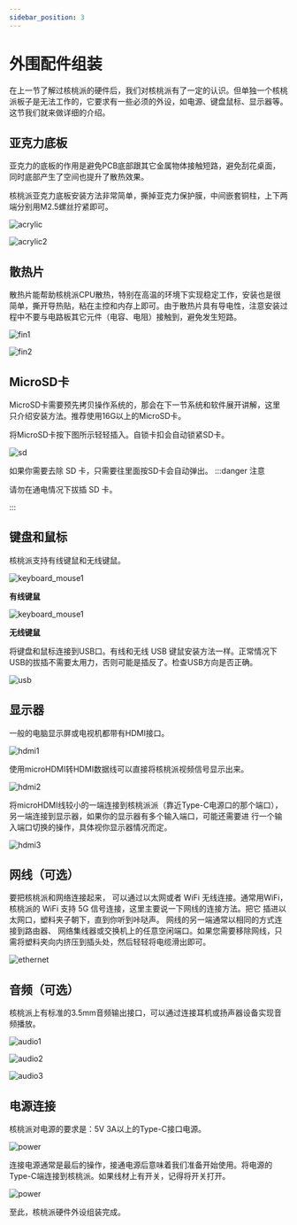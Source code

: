```yaml
---
sidebar_position: 3
---
```


# 外围配件组装

在上一节了解过核桃派的硬件后，我们对核桃派有了一定的认识。但单独一个核桃派板子是无法工作的，它要求有一些必须的外设，如电源、键盘鼠标、显示器等。这节我们就来做详细的介绍。


## 亚克力底板

亚克力的底板的作用是避免PCB底部跟其它金属物体接触短路，避免刮花桌面，同时底部产生了空间也提升了散热效果。

核桃派亚克力底板安装方法非常简单，撕掉亚克力保护膜，中间嵌套铜柱，上下两端分别用M2.5螺丝拧紧即可。

![acrylic](./img/hw-peripherals/acrylic.png)

![acrylic2](./img/hw-peripherals/acrylic2.png)


## 散热片

散热片能帮助核桃派CPU散热，特别在高温的环境下实现稳定工作，安装也是很简单，撕开导热贴，粘在主控和内存上即可。由于散热片具有导电性，注意安装过程中不要与电路板其它元件（电容、电阻）接触到，避免发生短路。

![fin1](./img/hw-peripherals/fin1.png)

![fin2](./img/hw-peripherals/fin2.png)

## MicroSD卡

MicroSD卡需要预先拷贝操作系统的，那会在下一节系统和软件展开讲解，这里只介绍安装方法。推荐使用16G以上的MicroSD卡。

将MicroSD卡按下图所示轻轻插入。自锁卡扣会自动锁紧SD卡。

![sd](./img/hw-peripherals/sd.png)

如果你需要去除 SD 卡，只需要往里面按SD卡会自动弹出。
:::danger 注意

请勿在通电情况下拔插 SD 卡。

:::

## 键盘和鼠标

核桃派支持有线键鼠和无线键鼠。

![keyboard_mouse1](./img/hw-peripherals/keyboard_mouse1.png)

**有线键鼠**

![keyboard_mouse1](./img/hw-peripherals/keyboard_mouse2.png)

**无线键鼠**

将键盘和鼠标连接到USB口。有线和无线 USB 键鼠安装方法一样。正常情况下USB的拔插不需要太用力，否则可能是插反了。检查USB方向是否正确。

![usb](./img/hw-peripherals/usb.png)

## 显示器

一般的电脑显示屏或电视机都带有HDMI接口。

![hdmi1](./img/hw-peripherals/hdmi1.png)

使用microHDMI转HDMI数据线可以直接将核桃派视频信号显示出来。

![hdmi2](./img/hw-peripherals/hdmi2.png)

将microHDMI线较小的一端连接到核桃派派（靠近Type-C电源口的那个端口），另一端连接到显示器，如果你的显示器有多个输入端口，可能还需要进
行一个输入端口切换的操作，具体视你显示器情况而定。

![hdmi3](./img/hw-peripherals/hdmi3.png)


## 网线（可选）

要把核桃派和网络连接起来， 可以通过以太网或者 WiFi 无线连接。通常用WiFi，核桃派的 WiFi 支持 5G 信号连接，这里主要说一下网线的连接方法。把它
插进以太网口，塑料夹子朝下，直到你听到咔哒声。 网线的另一端通常以相同的方式连接到路由器、 网络集线器或交换机上的任意空闲端口。如果您需要移除网线，只需将塑料夹向内挤压到插头处，然后轻轻将电缆滑出即可。

![ethernet](./img/hw-peripherals/ethernet.png)

## 音频（可选）

核桃派上有标准的3.5mm音频输出接口，可以通过连接耳机或扬声器设备实现音频播放。

![audio1](./img/hw-peripherals/audio1.png)

![audio2](./img/hw-peripherals/audio2.png)

![audio3](./img/hw-peripherals/audio3.png)


## 电源连接

核桃派对电源的要求是：5V 3A以上的Type-C接口电源。

![power](./img/hw-peripherals/power1.png)

连接电源通常是最后的操作，接通电源后意味着我们准备开始使用。将电源的Type-C端连接到核桃派。如果线材上有开关，记得将开关打开。

![power](./img/hw-peripherals/power2.png)

至此，核桃派硬件外设组装完成。
